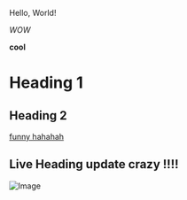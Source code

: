Hello, World!

*WOW*

**cool**

# Heading 1

## Heading 2

[funny hahahah](https://www.youtube.com/watch?v=JXWcMiG9ROQ)

## Live Heading update crazy !!!! 
![Image](week2imagegithubcse15L.jpg)